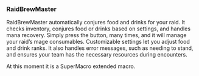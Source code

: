 ### RaidBrewMaster 

RaidBrewMaster automatically conjures food and drinks for your raid. It checks inventory, conjures food or drinks based on settings, and handles mana recovery. Simply press the button, many times, and it will manage your raid’s mage consumables. Customizable settings let you adjust food and drink ranks. It also handles error messages, such as needing to stand, and ensures your team has the necessary resources during encounters.


At this moment it is a SuperMacro extended macro.
